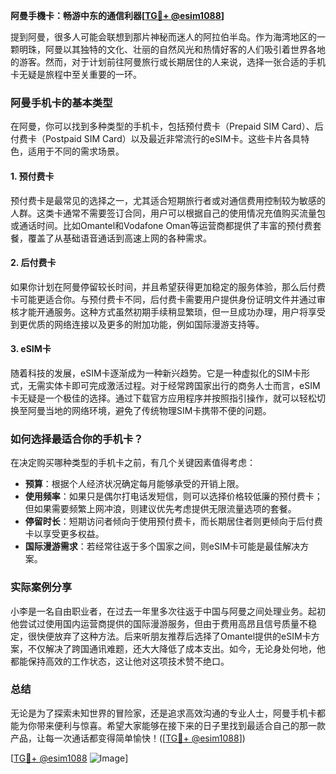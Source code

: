 **阿曼手機卡：畅游中东的通信利器[[TG💪+ @esim1088](https://t.me/s/esim1088)]**

提到阿曼，很多人可能会联想到那片神秘而迷人的阿拉伯半岛。作为海湾地区的一颗明珠，阿曼以其独特的文化、壮丽的自然风光和热情好客的人们吸引着世界各地的游客。然而，对于计划前往阿曼旅行或长期居住的人来说，选择一张合适的手机卡无疑是旅程中至关重要的一环。

### 阿曼手机卡的基本类型

在阿曼，你可以找到多种类型的手机卡，包括预付费卡（Prepaid SIM Card）、后付费卡（Postpaid SIM Card）以及最近非常流行的eSIM卡。这些卡片各具特色，适用于不同的需求场景。

#### 1. 预付费卡
预付费卡是最常见的选择之一，尤其适合短期旅行者或对通信费用控制较为敏感的人群。这类卡通常不需要签订合同，用户可以根据自己的使用情况充值购买流量包或通话时间。比如Omantel和Vodafone Oman等运营商都提供了丰富的预付费套餐，覆盖了从基础语音通话到高速上网的各种需求。

#### 2. 后付费卡
如果你计划在阿曼停留较长时间，并且希望获得更加稳定的服务体验，那么后付费卡可能更适合你。与预付费卡不同，后付费卡需要用户提供身份证明文件并通过审核才能开通服务。这种方式虽然初期手续稍显繁琐，但一旦成功办理，用户将享受到更优质的网络连接以及更多的附加功能，例如国际漫游支持等。

#### 3. eSIM卡
随着科技的发展，eSIM卡逐渐成为一种新兴趋势。它是一种虚拟化的SIM卡形式，无需实体卡即可完成激活过程。对于经常跨国家出行的商务人士而言，eSIM卡无疑是一个极佳的选择。通过下载官方应用程序并按照指引操作，就可以轻松切换至阿曼当地的网络环境，避免了传统物理SIM卡携带不便的问题。

### 如何选择最适合你的手机卡？

在决定购买哪种类型的手机卡之前，有几个关键因素值得考虑：

- **预算**：根据个人经济状况确定每月能够承受的开销上限。
- **使用频率**：如果只是偶尔打电话发短信，则可以选择价格较低廉的预付费卡；但如果需要频繁上网冲浪，则建议优先考虑提供无限流量选项的套餐。
- **停留时长**：短期访问者倾向于使用预付费卡，而长期居住者则更倾向于后付费卡以享受更多权益。
- **国际漫游需求**：若经常往返于多个国家之间，则eSIM卡可能是最佳解决方案。

### 实际案例分享

小李是一名自由职业者，在过去一年里多次往返于中国与阿曼之间处理业务。起初他尝试过使用国内运营商提供的国际漫游服务，但由于费用高昂且信号质量不稳定，很快便放弃了这种方法。后来听朋友推荐后选择了Omantel提供的eSIM卡方案，不仅解决了跨国通讯难题，还大大降低了成本支出。如今，无论身处何地，他都能保持高效的工作状态，这让他对这项技术赞不绝口。

### 总结

无论是为了探索未知世界的冒险家，还是追求高效沟通的专业人士，阿曼手机卡都能为你带来便利与惊喜。希望大家能够在接下来的日子里找到最适合自己的那一款产品，让每一次通话都变得简单愉快！([[TG💪+ @esim1088](https://t.me/s/esim1088)])

[[TG💪+ @esim1088](https://t.me/s/esim1088) ![Image](https://i.postimg.cc/4NQfJmqS/Snipaste-2025-05-13-00-14-12.png)]